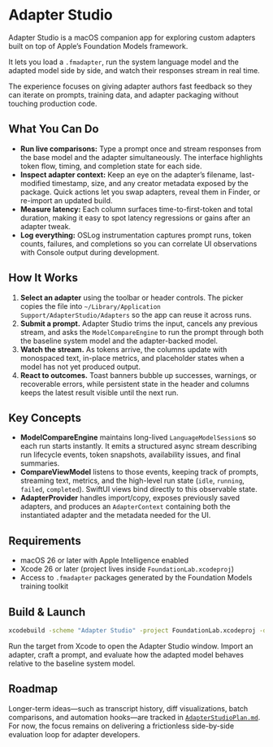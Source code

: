 # Adapter Studio

Adapter Studio is a macOS companion app for exploring custom adapters built on top of Apple’s Foundation Models framework. 

It lets you load a `.fmadapter`, run the system language model and the adapted model side by side, and watch their responses stream in real time. 

The experience focuses on giving adapter authors fast feedback so they can iterate on prompts, training data, and adapter packaging without touching production code.

## What You Can Do
- **Run live comparisons:** Type a prompt once and stream responses from the base model and the adapter simultaneously. The interface highlights token flow, timing, and completion state for each side.
- **Inspect adapter context:** Keep an eye on the adapter’s filename, last-modified timestamp, size, and any creator metadata exposed by the package. Quick actions let you swap adapters, reveal them in Finder, or re-import an updated build.
- **Measure latency:** Each column surfaces time-to-first-token and total duration, making it easy to spot latency regressions or gains after an adapter tweak.
- **Log everything:** OSLog instrumentation captures prompt runs, token counts, failures, and completions so you can correlate UI observations with Console output during development.

## How It Works
1. **Select an adapter** using the toolbar or header controls. The picker copies the file into `~/Library/Application Support/AdapterStudio/Adapters` so the app can reuse it across runs.
2. **Submit a prompt.** Adapter Studio trims the input, cancels any previous stream, and asks the `ModelCompareEngine` to run the prompt through both the baseline system model and the adapter-backed model.
3. **Watch the stream.** As tokens arrive, the columns update with monospaced text, in-place metrics, and placeholder states when a model has not yet produced output.
4. **React to outcomes.** Toast banners bubble up successes, warnings, or recoverable errors, while persistent state in the header and columns keeps the latest result visible until the next run.

## Key Concepts
- **ModelCompareEngine** maintains long-lived `LanguageModelSession`s so each run starts instantly. It emits a structured async stream describing run lifecycle events, token snapshots, availability issues, and final summaries.
- **CompareViewModel** listens to those events, keeping track of prompts, streaming text, metrics, and the high-level run state (`idle`, `running`, `failed`, `completed`). SwiftUI views bind directly to this observable state.
- **AdapterProvider** handles import/copy, exposes previously saved adapters, and produces an `AdapterContext` containing both the instantiated adapter and the metadata needed for the UI.

## Requirements
- macOS 26 or later with Apple Intelligence enabled
- Xcode 26 or later (project lives inside `FoundationLab.xcodeproj`)
- Access to `.fmadapter` packages generated by the Foundation Models training toolkit

## Build & Launch
```bash
xcodebuild -scheme "Adapter Studio" -project FoundationLab.xcodeproj -destination 'platform=macOS' build
```

Run the target from Xcode to open the Adapter Studio window. Import an adapter, craft a prompt, and evaluate how the adapted model behaves relative to the baseline system model.

## Roadmap
Longer-term ideas—such as transcript history, diff visualizations, batch comparisons, and automation hooks—are tracked in [`AdapterStudioPlan.md`](AdapterStudioPlan.md). For now, the focus remains on delivering a frictionless side-by-side evaluation loop for adapter developers.